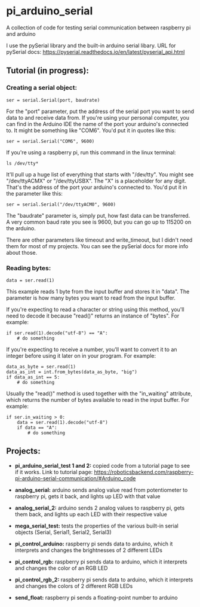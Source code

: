 # pi_arduino_serial
A collection of code for testing serial communication between raspberry pi and arduino

I use the pySerial library and the built-in arduino serial libary. URL for pySerial docs: https://pyserial.readthedocs.io/en/latest/pyserial_api.html 

## Tutorial (in progress):
### Creating a serial object:
    ser = serial.Serial(port, baudrate)

For the "port" parameter, put the address of the serial port you want to send data to and receive data from. If you're using your personal computer, you can find in the Arduino IDE the name of the port your arduino's connected to. It might be something like "COM6". You'd put it in quotes like this:

    ser = serial.Serial("COM6", 9600)

If you're using a raspberry pi, run this command in the linux terminal:

    ls /dev/tty*

It'll pull up a huge list of everything that starts with "/dev/tty". You might see "/dev/ttyACMX" or "/dev/ttyUSBX". The "X" is a placeholder for any digit. That's the address of the port your arduino's connected to. You'd put it in the parameter like this:

    ser = serial.Serial("/dev/ttyACM0", 9600)

The "baudrate" parameter is, simply put, how fast data can be transferred. A very common baud rate you see is 9600, but you can go up to 115200 on the arduino.

There are other parameters like timeout and write_timeout, but I didn't need them for most of my projects. You can see the pySerial docs for more info about those.

### Reading bytes:
    data = ser.read(1)

This example reads 1 byte from the input buffer and stores it in "data". The parameter is how many bytes you want to read from the input buffer.

If you're expecting to read a character or string using this method, you'll need to decode it because "read()" returns an instance of "bytes". For example:

    if ser.read(1).decode("utf-8") == "A":
        # do something

If you're expecting to receive a number, you'll want to convert it to an integer before using it later on in your program. For example:

    data_as_byte = ser.read(1)
    data_as_int = int.from_bytes(data_as_byte, "big")
    if data_as_int == 5:
        # do something

Usually the "read()" method is used together with the "in_waiting" attribute, which returns the number of bytes available to read in the input buffer. For example:

    if ser.in_waiting > 0:
        data = ser.read(1).decode("utf-8")
        if data == "A":
            # do something

## Projects:
- **pi_arduino_serial_test 1 and 2:** copied code from a tutorial page to see if it works. Link to tutorial page: https://roboticsbackend.com/raspberry-pi-arduino-serial-communication/#Arduino_code 

- **analog_serial:** arduino sends analog value read from potentiometer to raspberry pi, gets it back, and lights up LED with that value

- **analog_serial_2:** arduino sends 2 analog values to raspberry pi, gets them back, and lights up each LED with their respective value

- **mega_serial_test:** tests the properties of the various built-in serial objects (Serial, Serial1, Serial2, Serial3)

- **pi_control_arduino:** raspberry pi sends data to arduino, which it interprets and changes the brightnesses of 2 different LEDs

- **pi_control_rgb:** raspberry pi sends data to arduino, which it interprets and changes the color of an RGB LED

- **pi_control_rgb_2:** raspberry pi sends data to arduino, which it interprets and changes the colors of 2 different RGB LEDs

- **send_float:** raspberry pi sends a floating-point number to arduino